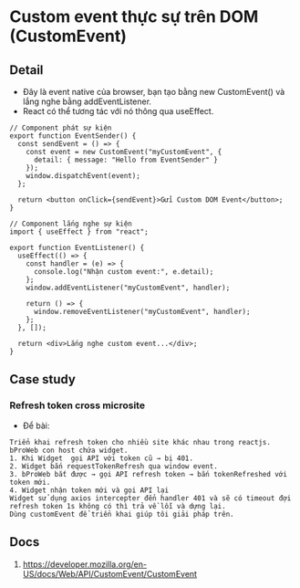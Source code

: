 # Custom event thực sự trên DOM (CustomEvent)


## Detail
+ Đây là event native của browser, bạn tạo bằng new CustomEvent() và lắng nghe bằng addEventListener.
+ React có thể tương tác với nó thông qua useEffect.

```reacjs
// Component phát sự kiện
export function EventSender() {
  const sendEvent = () => {
    const event = new CustomEvent("myCustomEvent", {
      detail: { message: "Hello from EventSender" }
    });
    window.dispatchEvent(event);
  };

  return <button onClick={sendEvent}>Gửi Custom DOM Event</button>;
}

```

```reacjs
// Component lắng nghe sự kiện
import { useEffect } from "react";

export function EventListener() {
  useEffect(() => {
    const handler = (e) => {
      console.log("Nhận custom event:", e.detail);
    };
    window.addEventListener("myCustomEvent", handler);

    return () => {
      window.removeEventListener("myCustomEvent", handler);
    };
  }, []);

  return <div>Lắng nghe custom event...</div>;
}

```

## Case study
### Refresh token cross microsite
+ Để bài:
```
Triển khai refresh token cho nhiều site khác nhau trong reactjs.
bProWeb con host chứa widget.
1. Khi Widget  gọi API với token cũ → bị 401.
2. Widget bắn requestTokenRefresh qua window event.
3. bProWeb bắt được → gọi API refresh token → bắn tokenRefreshed với token mới.
4. Widget nhận token mới và gọi API lại
Widget sử dụng axios intercepter đển handler 401 và sẽ có timeout đợi refresh token 1s không có thì trả về lỗi và dựng lại. 
Dùng customEvent để triển khai giúp tôi giải pháp trên.
```

## Docs
1. https://developer.mozilla.org/en-US/docs/Web/API/CustomEvent/CustomEvent
